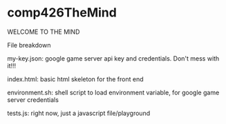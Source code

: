 # comp426TheMind

WELCOME TO THE MIND

File breakdown

my-key.json: google game server api key and credentials. Don't mess with it!!!

index.html: basic html skeleton for the front end

environment.sh: shell script to load environment variable, for google game server credentials

tests.js: right now, just a javascript file/playground
